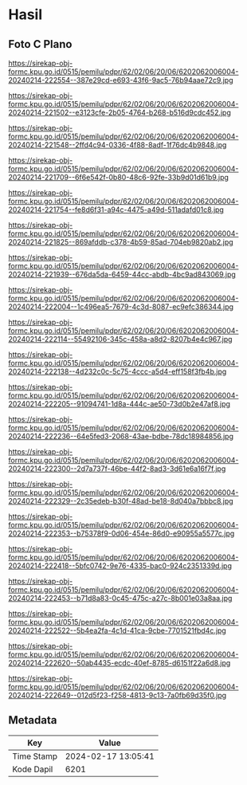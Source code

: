# Hasil

## Foto C Plano

https://sirekap-obj-formc.kpu.go.id/0515/pemilu/pdpr/62/02/06/20/06/6202062006004-20240214-222554--387e29cd-e693-43f6-9ac5-76b94aae72c9.jpg

https://sirekap-obj-formc.kpu.go.id/0515/pemilu/pdpr/62/02/06/20/06/6202062006004-20240214-221502--e3123cfe-2b05-4764-b268-b516d9cdc452.jpg

https://sirekap-obj-formc.kpu.go.id/0515/pemilu/pdpr/62/02/06/20/06/6202062006004-20240214-221548--2ffd4c94-0336-4f88-8adf-1f76dc4b9848.jpg

https://sirekap-obj-formc.kpu.go.id/0515/pemilu/pdpr/62/02/06/20/06/6202062006004-20240214-221709--6f6e542f-0b80-48c6-92fe-33b9d01d61b9.jpg

https://sirekap-obj-formc.kpu.go.id/0515/pemilu/pdpr/62/02/06/20/06/6202062006004-20240214-221754--fe8d6f31-a94c-4475-a49d-511adafd01c8.jpg

https://sirekap-obj-formc.kpu.go.id/0515/pemilu/pdpr/62/02/06/20/06/6202062006004-20240214-221825--869afddb-c378-4b59-85ad-704eb9820ab2.jpg

https://sirekap-obj-formc.kpu.go.id/0515/pemilu/pdpr/62/02/06/20/06/6202062006004-20240214-221939--676da5da-6459-44cc-abdb-4bc9ad843069.jpg

https://sirekap-obj-formc.kpu.go.id/0515/pemilu/pdpr/62/02/06/20/06/6202062006004-20240214-222004--1c496ea5-7679-4c3d-8087-ec9efc386344.jpg

https://sirekap-obj-formc.kpu.go.id/0515/pemilu/pdpr/62/02/06/20/06/6202062006004-20240214-222114--55492106-345c-458a-a8d2-8207b4e4c967.jpg

https://sirekap-obj-formc.kpu.go.id/0515/pemilu/pdpr/62/02/06/20/06/6202062006004-20240214-222138--4d232c0c-5c75-4ccc-a5d4-eff158f3fb4b.jpg

https://sirekap-obj-formc.kpu.go.id/0515/pemilu/pdpr/62/02/06/20/06/6202062006004-20240214-222205--91094741-1d8a-444c-ae50-73d0b2e47af8.jpg

https://sirekap-obj-formc.kpu.go.id/0515/pemilu/pdpr/62/02/06/20/06/6202062006004-20240214-222236--64e5fed3-2068-43ae-bdbe-78dc18984856.jpg

https://sirekap-obj-formc.kpu.go.id/0515/pemilu/pdpr/62/02/06/20/06/6202062006004-20240214-222300--2d7a737f-46be-44f2-8ad3-3d61e6a16f7f.jpg

https://sirekap-obj-formc.kpu.go.id/0515/pemilu/pdpr/62/02/06/20/06/6202062006004-20240214-222329--2c35edeb-b30f-48ad-be18-8d040a7bbbc8.jpg

https://sirekap-obj-formc.kpu.go.id/0515/pemilu/pdpr/62/02/06/20/06/6202062006004-20240214-222353--b75378f9-0d06-454e-86d0-e90955a5577c.jpg

https://sirekap-obj-formc.kpu.go.id/0515/pemilu/pdpr/62/02/06/20/06/6202062006004-20240214-222418--5bfc0742-9e76-4335-bac0-924c2351339d.jpg

https://sirekap-obj-formc.kpu.go.id/0515/pemilu/pdpr/62/02/06/20/06/6202062006004-20240214-222453--b71d8a83-0c45-475c-a27c-8b001e03a8aa.jpg

https://sirekap-obj-formc.kpu.go.id/0515/pemilu/pdpr/62/02/06/20/06/6202062006004-20240214-222522--5b4ea2fa-4c1d-41ca-9cbe-7701521fbd4c.jpg

https://sirekap-obj-formc.kpu.go.id/0515/pemilu/pdpr/62/02/06/20/06/6202062006004-20240214-222620--50ab4435-ecdc-40ef-8785-d6151f22a6d8.jpg

https://sirekap-obj-formc.kpu.go.id/0515/pemilu/pdpr/62/02/06/20/06/6202062006004-20240214-222649--012d5f23-f258-4813-9c13-7a0fb69d35f0.jpg


## Metadata

| Key        | Value               |
| ---------- | ------------------- |
| Time Stamp | 2024-02-17 13:05:41 |
| Kode Dapil | 6201                |



